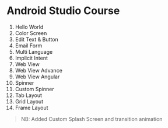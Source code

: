 # Android Studio Course

1. Hello World
2. Color Screen
3. Edit Text & Button
4. Email Form
5. Multi Language
6. Implicit Intent
7. Web View
8. Web View Advance
9. Web View Angular
10. Spinner
11. Custom Spinner
12. Tab Layout
13. Grid Layout
14. Frame Layout

> NB: Added Custom Splash Screen and transition animation
